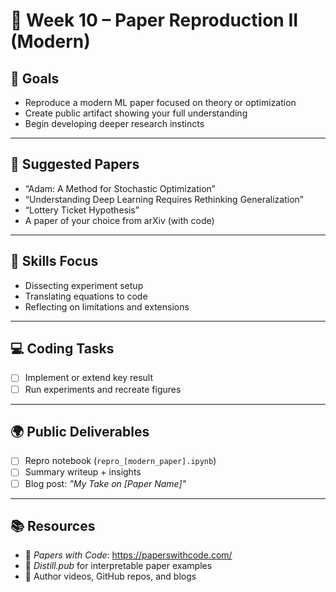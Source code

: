 # 📘 Week 10 – Paper Reproduction II (Modern)

## 🎯 Goals
- Reproduce a modern ML paper focused on theory or optimization
- Create public artifact showing your full understanding
- Begin developing deeper research instincts

---

## 🧠 Suggested Papers
- “Adam: A Method for Stochastic Optimization”
- “Understanding Deep Learning Requires Rethinking Generalization”
- “Lottery Ticket Hypothesis”
- A paper of your choice from arXiv (with code)

---

## 📐 Skills Focus
- Dissecting experiment setup
- Translating equations to code
- Reflecting on limitations and extensions

---

## 💻 Coding Tasks
- [ ] Implement or extend key result
- [ ] Run experiments and recreate figures

---

## 🌍 Public Deliverables
- [ ] Repro notebook (`repro_[modern_paper].ipynb`)
- [ ] Summary writeup + insights
- [ ] Blog post: *"My Take on [Paper Name]"*

---

## 📚 Resources
- 📘 *Papers with Code*: https://paperswithcode.com/
- 📘 *Distill.pub* for interpretable paper examples
- 📼 Author videos, GitHub repos, and blogs
